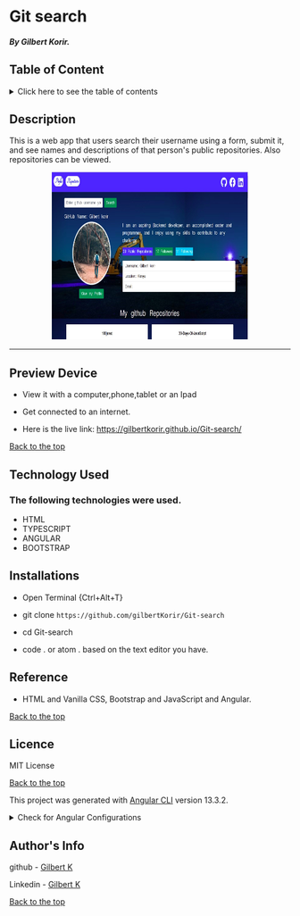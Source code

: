 # Git search

##### By Gilbert Korir.

## Table of Content

<details>
  <summary> Click here to see the table of contents</summary>

+ [Description](#description)
+ [Preview Device](#Preview)
+ [Technology Used](#technology-used)
+ [Reference](#reference)
+ [Licence](#licence)
+ [Authors Info](#author-Info)
</details>

## Description

<p>This is a web app that users search their username using a form, submit it, and see names and descriptions of that person's public repositories. Also repositories can be viewed.</p>

<p align="center"><img src="https://github.com/gilbertKorir/Git-search/blob/master/src/assets/bg.jpg" height="300px" width = "70%"> </p>
  
 ---

## Preview Device

* View it with a computer,phone,tablet or an Ipad

* Get connected to an internet.
  
* Here is the live link: https://gilbertkorir.github.io/Git-search/

[Back to the top](#git-search)

## Technology Used

### The following technologies were used.

* HTML
* TYPESCRIPT
* ANGULAR
* BOOTSTRAP

## Installations

* Open Terminal {Ctrl+Alt+T}

* git clone `https://github.com/gilbertKorir/Git-search`

* cd Git-search

* code . or atom . based on the text editor you have.

## Reference

* HTML and Vanilla CSS, Bootstrap and JavaScript and Angular.

[Back to the top](#git-search)

## Licence
MIT License

[Back to the top](#git-search)

This project was generated with [Angular CLI](https://github.com/angular/angular-cli) version 13.3.2.

<details>
<summary>Check for Angular Configurations</summary>
## Development server

Run `ng serve` for a dev server. Navigate to `http://localhost:4200/`. The application will automatically reload if you change any of the source files.

## Code scaffolding

Run `ng generate component component-name` to generate a new component. You can also use `ng generate directive|pipe|service|class|guard|interface|enum|module`.

## Build

Run `ng build` to build the project. The build artifacts will be stored in the `dist/` directory.

## Running unit tests

Run `ng test` to execute the unit tests via [Karma](https://karma-runner.github.io).

## Running end-to-end tests

Run `ng e2e` to execute the end-to-end tests via a platform of your choice. To use this command, you need to first add a package that implements end-to-end testing capabilities.

## Further help

To get more help on the Angular CLI use `ng help` or go check out the [Angular CLI Overview and Command Reference](https://angular.io/cli) page.
</details>


## Author's Info
github - [Gilbert K](https://github.com/gilbertKorir)

Linkedin - [Gilbert K](https://www.linkedin.com/public-profile/settings)


[Back to the top](#git-search)